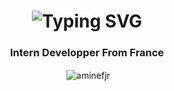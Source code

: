 <h1 align="center">
<img src="https://readme-typing-svg.herokuapp.com?font=Press+Start+2P&pause=500&color=29d2a&width=435&center=true&lines=Hi+Everyone!%F0%9F%91%8B;I'm+Amine+Fajry;Nice+to+meet+you%E2%9C%8C%EF%B8%8F" alt="Typing SVG" />
</h1>
<h3 align="center">Intern Developper From France</h3>
<p align="center" >&nbsp;<img align="center" src="https://github-readme-stats.vercel.app/api?username=aminefjr&locale=en&rank_icon=github" alt="aminefjr" /></p>
